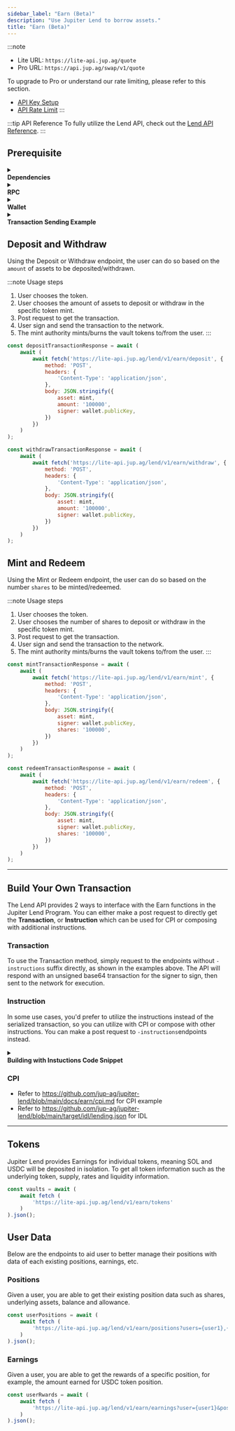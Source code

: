 ```yaml
---
sidebar_label: "Earn (Beta)"
description: "Use Jupiter Lend to borrow assets."
title: "Earn (Beta)"
---
```


<head>
    <title>Earn (Beta)</title>
    <meta name="twitter:card" content="summary" />
</head>

:::note
- Lite URL: `https://lite-api.jup.ag/quote`
- Pro URL: `https://api.jup.ag/swap/v1/quote`

To upgrade to Pro or understand our rate limiting, please refer to this section.
- [API Key Setup](/docs/api-setup)
- [API Rate Limit](/docs/api-rate-limit)
:::

:::tip API Reference
To fully utilize the Lend API, check out the [Lend API Reference](/docs/api/lend-api).
:::

## Prerequisite

<details>
    <summary>
        <div>
            <div>
                <b>Dependencies</b>
            </div>
        </div>
    </summary>

```bash
npm install @solana/web3.js@1 # Using v1 of web3.js instead of v2
npm install dotenv # If required for wallet setup
```
</details>

<details>
    <summary>
        <div>
            <div>
                <b>RPC</b>
            </div>
        </div>
    </summary>

**Set up RPC**

:::note
Solana provides a [default RPC endpoint](https://solana.com/docs/core/clusters). However, as your application grows, we recommend you to always use your own or provision a 3rd party provider’s RPC endpoint such as [Helius](https://helius.dev/) or [Triton](https://triton.one/).
:::

```jsx
import { Connection } from "@solana/web3.js";
const connection = new Connection('https://api.mainnet-beta.solana.com');
```
</details>

<details>
    <summary>
        <div>
            <div>
                <b>Wallet</b>
            </div>
        </div>
    </summary>

**Set up Development Wallet**

:::note
- You can paste in your private key for testing purposes but this is not recommended for production applications.
- If you want to store your private key in the project directly, you can do it via a `.env` file.
:::

To set up a development wallet via `.env` file, you can use the following script.

```jsx
// index.js
import { Keypair } from '@solana/web3.js';
import dotenv from 'dotenv';
require('dotenv').config();

const wallet = Keypair.fromSecretKey(bs58.decode(process.env.PRIVATE_KEY || ''));
```

```bash
# .env
PRIVATE_KEY=""
```

To set up a development wallet via a wallet generated via [Solana CLI](https://solana.com/docs/intro/installation#solana-cli-basics), you can use the following script.

```jsx
import { Keypair } from '@solana/web3.js';
import fs from 'fs';

const privateKeyArray = JSON.parse(fs.readFileSync('/Path/To/.config/solana/id.json', 'utf8').trim());
const wallet = Keypair.fromSecretKey(new Uint8Array(privateKeyArray));
```
</details>

<details>
    <summary>
        <div>
            <div>
                <b>Transaction Sending Example</b>
            </div>
        </div>
    </summary>

```jsx
transaction.sign([wallet]);
const transactionBinary = transaction.serialize();
console.log(transactionBinary);
console.log(transactionBinary.length);
const blockhashInfo = await connection.getLatestBlockhashAndContext({ commitment: "finalized" });

const signature = await connection.sendRawTransaction(transactionBinary, {
  maxRetries: 0,
  skipPreflight: true,
});

console.log(`Transaction sent: https://solscan.io/tx/${signature}`);
  
try {
  const confirmation = await connection.confirmTransaction({
    signature,
    blockhash: blockhashInfo.value.blockhash,
    lastValidBlockHeight: blockhashInfo.value.lastValidBlockHeight,
  }, "confirmed");

  if (confirmation.value.err) {
    console.error(`Transaction failed: ${JSON.stringify(confirmation.value.err)}`);
    console.log(`Examine the failed transaction: https://solscan.io/tx/${signature}`);
  } else {
    console.log(`Transaction successful: https://solscan.io/tx/${signature}`);
  }
} catch (error) {
  console.error(`Error confirming transaction: ${error}`);
  console.log(`Examine the transaction status: https://solscan.io/tx/${signature}`);
};
```
</details>

## Deposit and Withdraw

Using the Deposit or Withdraw endpoint, the user can do so based on the `amount` of assets to be deposited/withdrawn.

:::note Usage steps
1. User chooses the token.
2. User chooses the amount of assets to deposit or withdraw in the specific token mint.
3. Post request to get the transaction.
4. User sign and send the transaction to the network.
4. The mint authority mints/burns the vault tokens to/from the user.
:::

```jsx
const depositTransactionResponse = await (
    await (
        await fetch('https://lite-api.jup.ag/lend/v1/earn/deposit', {
            method: 'POST',
            headers: {
                'Content-Type': 'application/json',
            },
            body: JSON.stringify({
                asset: mint,
                amount: '100000',
                signer: wallet.publicKey,
            })
        })
    )
);
```
```jsx
const withdrawTransactionResponse = await (
    await (
        await fetch('https://lite-api.jup.ag/lend/v1/earn/withdraw', {
            method: 'POST',
            headers: {
                'Content-Type': 'application/json',
            },
            body: JSON.stringify({
                asset: mint,
                amount: '100000',
                signer: wallet.publicKey,
            })
        })
    )
);
```

## Mint and Redeem

Using the Mint or Redeem endpoint, the user can do so based on the number `shares` to be minted/redeemed.

:::note Usage steps
1. User chooses the token.
2. User chooses the number of shares to deposit or withdraw in the specific token mint.
3. Post request to get the transaction.
4. User sign and send the transaction to the network.
4. The mint authority mints/burns the vault tokens to/from the user.
:::

```jsx
const mintTransactionResponse = await (
    await (
        await fetch('https://lite-api.jup.ag/lend/v1/earn/mint', {
            method: 'POST',
            headers: {
                'Content-Type': 'application/json',
            },
            body: JSON.stringify({
                asset: mint,
                signer: wallet.publicKey,
                shares: '100000',
            })
        })
    )
);
```
```jsx
const redeemTransactionResponse = await (
    await (
        await fetch('https://lite-api.jup.ag/lend/v1/earn/redeem', {
            method: 'POST',
            headers: {
                'Content-Type': 'application/json',
            },
            body: JSON.stringify({
                asset: mint,
                signer: wallet.publicKey,
                shares: '100000',
            })
        })
    )
);
```

---

## Build Your Own Transaction

The Lend API provides 2 ways to interface with the Earn functions in the Jupiter Lend Program. You can either make a post request to directly get the **Transaction**, or **Instruction** which can be used for CPI or composing with additional instructions.

### Transaction

To use the Transaction method, simply request to the endpoints without `-instructions` suffix directly, as shown in the examples above. The API will respond with an unsigned base64 transaction for the signer to sign, then sent to the network for execution.

### Instruction

In some use cases, you'd prefer to utilize the instructions instead of the serialized transaction, so you can utilize with CPI or compose with other instructions. You can make a post request to `-instructions`endpoints instead.

<details>
    <summary>
        <div>
            <div>
                <b>Building with Instuctions Code Snippet</b>
            </div>
        </div>
    </summary>
Example code snippet of using `/deposit-instructions` endpoint and building a transaction with the instructions.

```jsx
import { Connection, Keypair, PublicKey, TransactionMessage, TransactionInstruction, VersionedTransaction } from '@solana/web3.js';
import fs from 'fs';

const privateKeyArray = JSON.parse(fs.readFileSync('/Path/to/private/key', 'utf8').trim());
const wallet = Keypair.fromSecretKey(new Uint8Array(privateKeyArray));
const connection = new Connection('insert-your-own-rpc');

const depositIx = await (
    await fetch (
        'https://lite-api.jup.ag/lend/v1/earn/deposit-instructions', {
            method: 'POST',
            headers: {
                'Content-Type': 'application/json',
            },
            body: JSON.stringify({
                asset: 'EPjFWdd5AufqSSqeM2qN1xzybapC8G4wEGGkZwyTDt1v',
                amount: '1000000',
                signer: wallet.publicKey,
            }, null, 2)
        }
    )
).json();

console.log(JSON.stringify(depositIx, null, 2));

const deserializeInstruction = (instruction) => {
    return new TransactionInstruction({
    programId: new PublicKey(instruction.programId),
    keys: instruction.accounts.map((key) => ({
        pubkey: new PublicKey(key.pubkey),
        isSigner: key.isSigner,
        isWritable: key.isWritable,
    })),
    data: Buffer.from(instruction.data, 'base64'),
    });
};

const blockhash = (await connection.getLatestBlockhash()).blockhash;
const messageV0 = new TransactionMessage({
    payerKey: wallet.publicKey,
    recentBlockhash: blockhash,
    instructions: [
        ...depositIx.instructions.map(deserializeInstruction)
    ],
}).compileToV0Message();

const transaction = new VersionedTransaction(messageV0);
transaction.sign([wallet]);
const transactionBinary = transaction.serialize();
console.log(transactionBinary);
console.log(transactionBinary.length);
const blockhashInfo = await connection.getLatestBlockhashAndContext({ commitment: "finalized" });

const signature = await connection.sendRawTransaction(transactionBinary, {
  maxRetries: 0,
  skipPreflight: true,
});

console.log(`Transaction sent: https://solscan.io/tx/${signature}`);
  
try {
  const confirmation = await connection.confirmTransaction({
    signature,
    blockhash: blockhashInfo.value.blockhash,
    lastValidBlockHeight: blockhashInfo.value.lastValidBlockHeight,
  }, "confirmed");

  if (confirmation.value.err) {
    console.error(`Transaction failed: ${JSON.stringify(confirmation.value.err)}`);
    console.log(`Examine the failed transaction: https://solscan.io/tx/${signature}`);
  } else {
    console.log(`Transaction successful: https://solscan.io/tx/${signature}`);
  }
} catch (error) {
  console.error(`Error confirming transaction: ${error}`);
  console.log(`Examine the transaction status: https://solscan.io/tx/${signature}`);
};
```
</details>

### CPI

- Refer to https://github.com/jup-ag/jupiter-lend/blob/main/docs/earn/cpi.md for CPI example
- Refer to https://github.com/jup-ag/jupiter-lend/blob/main/target/idl/lending.json for IDL

---

## Tokens

Jupiter Lend provides Earnings for individual tokens, meaning SOL and USDC will be deposited in isolation. To get all token information such as the underlying token, supply, rates and liquidity information.

```jsx
const vaults = await (
    await fetch (
        'https://lite-api.jup.ag/lend/v1/earn/tokens'
    )
).json();
```

## User Data

Below are the endpoints to aid user to better manage their positions with data of each existing positions, earnings, etc.

### Positions

Given a user, you are able to get their existing position data such as shares, underlying assets, balance and allowance.

```jsx
const userPositions = await (
    await fetch (
        'https://lite-api.jup.ag/lend/v1/earn/positions?users={user1},{user2}'
    )
).json();
```

### Earnings

Given a user, you are able to get the rewards of a specific position, for example, the amount earned for USDC token position.

```jsx
const userRwards = await (
    await fetch (
        'https://lite-api.jup.ag/lend/v1/earn/earnings?user={user1}&positions={position1},{position2}'
    )
).json();
```
